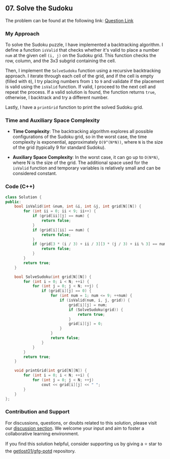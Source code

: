 ## 07. Solve the Sudoku

The problem can be found at the following link: [Question Link](https://practice.geeksforgeeks.org/problems/solve-the-sudoku-1587115621/1)

### My Approach

To solve the Sudoku puzzle, I have implemented a backtracking algorithm. I define a function `isValid` that checks whether it's valid to place a number `num` at the given cell `(i, j)` on the Sudoku grid. This function checks the row, column, and the 3x3 subgrid containing the cell.

Then, I implement the `SolveSudoku` function using a recursive backtracking approach. I iterate through each cell of the grid, and if the cell is empty (filled with `0`), I try placing numbers from `1` to `9` and validate if the placement is valid using the `isValid` function. If valid, I proceed to the next cell and repeat the process. If a valid solution is found, the function returns `true`, otherwise, I backtrack and try a different number.

Lastly, I have a `printGrid` function to print the solved Sudoku grid.

### Time and Auxiliary Space Complexity

- **Time Complexity**: The backtracking algorithm explores all possible configurations of the Sudoku grid, so in the worst case, the time complexity is exponential, approximately `O(9^(N*N))`, where `N` is the size of the grid (typically 9 for standard Sudoku).

- **Auxiliary Space Complexity**: In the worst case, it can go up to `O(N*N)`, where N is the size of the grid. The additional space used for the `isValid` function and temporary variables is relatively small and can be considered constant.

### Code (C++)

```cpp
class Solution {
public:
    bool isValid(int &num, int &i, int &j, int grid[N][N]) {
        for (int ii = 0; ii < 9; ii++) {
            if (grid[ii][j] == num) {
                return false;
            }
            if (grid[i][ii] == num) {
                return false;
            }
            if (grid[3 * (i / 3) + ii / 3][3 * (j / 3) + ii % 3] == num) {
                return false;
            }
        }
        return true;
    }

    bool SolveSudoku(int grid[N][N]) {
        for (int i = 0; i < N; ++i) {
            for (int j = 0; j < N; ++j) {
                if (grid[i][j] == 0) {
                    for (int num = 1; num <= 9; ++num) {
                        if (isValid(num, i, j, grid)) {
                            grid[i][j] = num;
                            if (SolveSudoku(grid)) {
                                return true;
                            }
                            grid[i][j] = 0;
                        }
                    }
                    return false;
                }
            }
        }
        return true;
    }

    void printGrid(int grid[N][N]) {
        for (int i = 0; i < N; ++i) {
            for (int j = 0; j < N; ++j) 
                cout << grid[i][j] << " ";
        }
    }
};
```

### Contribution and Support

For discussions, questions, or doubts related to this solution, please visit our [discussion section](https://github.com/getlost01/gfg-potd/discussions). We welcome your input and aim to foster a collaborative learning environment.

If you find this solution helpful, consider supporting us by giving a ⭐ star to the [getlost01/gfg-potd](https://github.com/getlost01/gfg-potd) repository.
